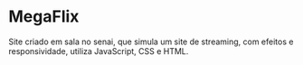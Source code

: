 # MegaFlix
Site criado em sala no senai, que simula um site de streaming, com efeitos e responsividade, utiliza JavaScript, CSS e HTML.
